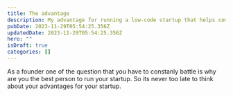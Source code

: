 ```yaml
---
title: The advantage
description: My advantage for running a low-code startup that helps companies build integrations.
pubDate: 2023-11-29T05:54:25.356Z
updatedDate: 2023-11-29T05:54:25.356Z
hero: ""
isDraft: true
categories: []
---
```

As a founder one of the question that you have to constanly battle is why are you the best person to run your startup. So its never too late to think about your advantages for your startup.
